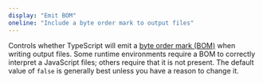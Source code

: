 ```yaml
---
display: "Emit BOM"
oneline: "Include a byte order mark to output files"
---
```


Controls whether TypeScript will emit a [byte order mark (BOM)](https://wikipedia.org/wiki/Byte_order_mark) when writing output files.
Some runtime environments require a BOM to correctly interpret a JavaScript files; others require that it is not present.
The default value of `false` is generally best unless you have a reason to change it.
